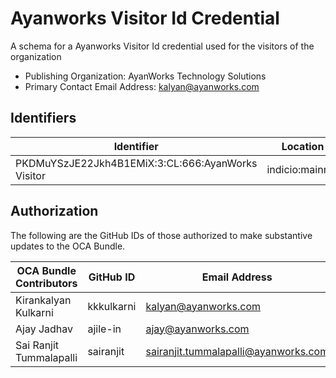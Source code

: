 # Ayanworks Visitor Id Credential

A schema for a Ayanworks Visitor Id credential used for the visitors of the organization

- Publishing Organization: AyanWorks Technology Solutions
- Primary Contact Email Address: kalyan@ayanworks.com

## Identifiers

| Identifier                                        | Location        | URL                                                       |
| ------------------------------------------------- | --------------- | --------------------------------------------------------- |
| PKDMuYSzJE22Jkh4B1EMiX:3:CL:666:AyanWorks Visitor | indicio:mainnet | https://indyscan.indiciotech.io/tx/IND_MAINNET/domain/835 |

## Authorization

The following are the GitHub IDs of those authorized to make substantive updates to the OCA Bundle.

| OCA Bundle Contributors | GitHub ID  | Email Address                        |
| ----------------------- | ---------- | ------------------------------------ |
| Kirankalyan Kulkarni    | kkkulkarni | kalyan@ayanworks.com                 |
| Ajay Jadhav             | ajile-in   | ajay@ayanworks.com                   |
| Sai Ranjit Tummalapalli | sairanjit  | sairanjit.tummalapalli@ayanworks.com |
